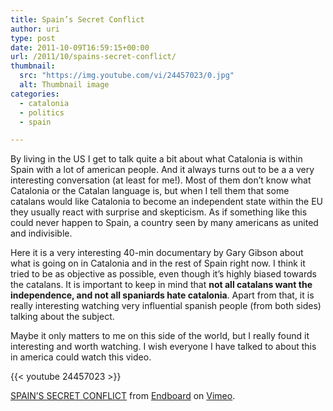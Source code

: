 ```yaml
---
title: Spain’s Secret Conflict
author: uri
type: post
date: 2011-10-09T16:59:15+00:00
url: /2011/10/spains-secret-conflict/
thumbnail:
  src: "https://img.youtube.com/vi/24457023/0.jpg"
  alt: Thumbnail image
categories:
  - catalonia
  - politics
  - spain

---
```

By living in the US I get to talk quite a bit about what Catalonia is within Spain with a lot of american people. And it always turns out to be a a very interesting conversation (at least for me!). Most of them don&#8217;t know what Catalonia or the Catalan language is, but when I tell them that some catalans would like Catalonia to become an independent state within the EU they usually react with surprise and skepticism. As if something like this could never happen to Spain, a country seen by many americans as united and indivisible.

Here it is a very interesting 40-min documentary by Gary Gibson about what is going on in Catalonia and in the rest of Spain right now. I think it tried to be as objective as possible, even though it&#8217;s highly biased towards the catalans. It is important to keep in mind that **not all catalans want the independence, and not all spaniards hate catalonia**. Apart from that, it is really interesting watching very influential spanish people (from both sides) talking about the subject.

Maybe it only matters to me on this side of the world, but I really found it interesting and worth watching. I wish everyone I have talked to about this in america could watch this video.

{{< youtube 24457023 >}}</iframe> 

[SPAIN&#8217;S SECRET CONFLICT][1] from [Endboard][2] on [Vimeo][3].

 [1]: https://vimeo.com/24457023
 [2]: https://vimeo.com/user6895492
 [3]: https://vimeo.com